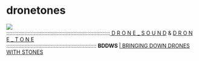 dronetones
==========

<img src="https://raw.github.com/alejoduque/dronetones/master/imgs/V2_ascii.jpg" /> <br>
::::::::::::::::::::::::::::::::::::::::::::::::::::::::::::::::::::<a href=https://github.com/alejoduque/dronetones/wiki/Drone-Sound> D R O N E _ S O U N D</a> &
<a href=http://coop.re/?DroneTone> D R O N E _ T O N E</a>
<BR>
::::::::::::::::::::::::::::::::::::::::::::::::::::::::::: <B>BDDWS </B>
<a href=http://coop.re/?BDDWS> | BRINGING DOWN DRONES WITH STONES</a>

